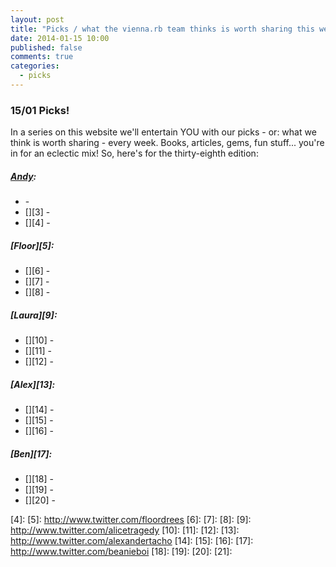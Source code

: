 ```yaml
---
layout: post
title: "Picks / what the vienna.rb team thinks is worth sharing this week"
date: 2014-01-15 10:00
published: false
comments: true
categories:
  - picks
---
```


### 15/01 Picks!

In a series on this website we'll entertain YOU with our picks - or: what we think is worth sharing - every week.
Books, articles, gems, fun stuff... you're in for an eclectic mix! So, here's for the thirty-eighth edition:

##### [Andy][1]:
  - [][2] - 
  - [][3] - 
  - [][4] - 

##### [Floor][5]:
  - [][6] - 
  - [][7] - 
  - [][8] - 

##### [Laura][9]:
  - [][10] - 
  - [][11] - 
  - [][12] - 

##### [Alex][13]:
  - [][14] - 
  - [][15] - 
  - [][16] - 

##### [Ben][17]:
  - [][18] - 
  - [][19] - 
  - [][20] -

[1]: http://www.twitter.com/pxlpnk
[2]: 
[3]: 
[4]: 
[5]: http://www.twitter.com/floordrees
[6]: 
[7]: 
[8]: 
[9]: http://www.twitter.com/alicetragedy
[10]: 
[11]: 
[12]: 
[13]: http://www.twitter.com/alexandertacho
[14]: 
[15]: 
[16]: 
[17]: http://www.twitter.com/beanieboi
[18]: 
[19]: 
[20]: 
[21]:
